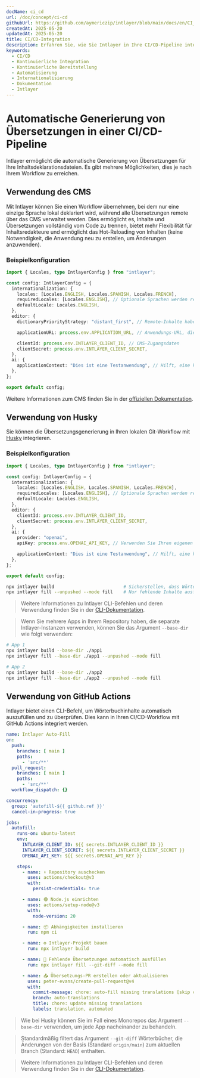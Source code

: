 ```yaml
---
docName: ci_cd
url: /doc/concept/ci-cd
githubUrl: https://github.com/aymericzip/intlayer/blob/main/docs/en/CI_CD.md
createdAt: 2025-05-20
updatedAt: 2025-05-20
title: CI/CD-Integration
description: Erfahren Sie, wie Sie Intlayer in Ihre CI/CD-Pipeline integrieren können, um Inhalte automatisch zu verwalten und bereitzustellen.
keywords:
  - CI/CD
  - Kontinuierliche Integration
  - Kontinuierliche Bereitstellung
  - Automatisierung
  - Internationalisierung
  - Dokumentation
  - Intlayer
---
```


# Automatische Generierung von Übersetzungen in einer CI/CD-Pipeline

Intlayer ermöglicht die automatische Generierung von Übersetzungen für Ihre Inhaltsdeklarationsdateien. Es gibt mehrere Möglichkeiten, dies je nach Ihrem Workflow zu erreichen.

## Verwendung des CMS

Mit Intlayer können Sie einen Workflow übernehmen, bei dem nur eine einzige Sprache lokal deklariert wird, während alle Übersetzungen remote über das CMS verwaltet werden. Dies ermöglicht es, Inhalte und Übersetzungen vollständig vom Code zu trennen, bietet mehr Flexibilität für Inhaltsredakteure und ermöglicht das Hot-Reloading von Inhalten (keine Notwendigkeit, die Anwendung neu zu erstellen, um Änderungen anzuwenden).

### Beispielkonfiguration

```ts fileName="intlayer.config.ts"
import { Locales, type IntlayerConfig } from "intlayer";

const config: IntlayerConfig = {
  internationalization: {
    locales: [Locales.ENGLISH, Locales.SPANISH, Locales.FRENCH],
    requiredLocales: [Locales.ENGLISH], // Optionale Sprachen werden remote verwaltet
    defaultLocale: Locales.ENGLISH,
  },
  editor: {
    dictionaryPriorityStrategy: "distant_first", // Remote-Inhalte haben Priorität

    applicationURL: process.env.APPLICATION_URL, // Anwendungs-URL, die vom CMS verwendet wird

    clientId: process.env.INTLAYER_CLIENT_ID, // CMS-Zugangsdaten
    clientSecret: process.env.INTLAYER_CLIENT_SECRET,
  },
  ai: {
    applicationContext: "Dies ist eine Testanwendung", // Hilft, eine konsistente Übersetzungsgenerierung sicherzustellen
  },
};

export default config;
```

Weitere Informationen zum CMS finden Sie in der [offiziellen Dokumentation](https://github.com/aymericzip/intlayer/blob/main/docs/de/intlayer_CMS.md).

## Verwendung von Husky

Sie können die Übersetzungsgenerierung in Ihren lokalen Git-Workflow mit [Husky](https://typicode.github.io/husky/) integrieren.

### Beispielkonfiguration

```ts fileName="intlayer.config.ts"
import { Locales, type IntlayerConfig } from "intlayer";

const config: IntlayerConfig = {
  internationalization: {
    locales: [Locales.ENGLISH, Locales.SPANISH, Locales.FRENCH],
    requiredLocales: [Locales.ENGLISH], // Optionale Sprachen werden remote verwaltet
    defaultLocale: Locales.ENGLISH,
  },
  editor: {
    clientId: process.env.INTLAYER_CLIENT_ID,
    clientSecret: process.env.INTLAYER_CLIENT_SECRET,
  },
  ai: {
    provider: "openai",
    apiKey: process.env.OPENAI_API_KEY, // Verwenden Sie Ihren eigenen API-Schlüssel

    applicationContext: "Dies ist eine Testanwendung", // Hilft, eine konsistente Übersetzungsgenerierung sicherzustellen
  },
};

export default config;
```

```bash fileName=".husky/pre-push"
npx intlayer build                          # Sicherstellen, dass Wörterbücher aktuell sind
npx intlayer fill --unpushed --mode fill    # Nur fehlende Inhalte ausfüllen, bestehende nicht aktualisieren
```

> Weitere Informationen zu Intlayer CLI-Befehlen und deren Verwendung finden Sie in der [CLI-Dokumentation](https://github.com/aymericzip/intlayer/blob/main/docs/de/intlayer_cli.md).

> Wenn Sie mehrere Apps in Ihrem Repository haben, die separate Intlayer-Instanzen verwenden, können Sie das Argument `--base-dir` wie folgt verwenden:

```bash fileName=".husky/pre-push"
# App 1
npx intlayer build --base-dir ./app1
npx intlayer fill --base-dir ./app1 --unpushed --mode fill

# App 2
npx intlayer build --base-dir ./app2
npx intlayer fill --base-dir ./app2 --unpushed --mode fill
```

## Verwendung von GitHub Actions

Intlayer bietet einen CLI-Befehl, um Wörterbuchinhalte automatisch auszufüllen und zu überprüfen. Dies kann in Ihren CI/CD-Workflow mit GitHub Actions integriert werden.

```yaml fileName=".github/workflows/intlayer-translate.yml"
name: Intlayer Auto-Fill
on:
  push:
    branches: [ main ]
    paths:
      - 'src/**'
  pull_request:
    branches: [ main ]
    paths:
      - 'src/**'
  workflow_dispatch: {}

concurrency:
  group: 'autofill-${{ github.ref }}'
  cancel-in-progress: true

jobs:
  autofill:
    runs-on: ubuntu-latest
    env:
      INTLAYER_CLIENT_ID: ${{ secrets.INTLAYER_CLIENT_ID }}
      INTLAYER_CLIENT_SECRET: ${{ secrets.INTLAYER_CLIENT_SECRET }}
      OPENAI_API_KEY: ${{ secrets.OPENAI_API_KEY }}

    steps:
      - name: ⬇️ Repository auschecken
        uses: actions/checkout@v3
        with:
          persist-credentials: true

      - name: 🟢 Node.js einrichten
        uses: actions/setup-node@v3
        with:
          node-version: 20

      - name: 📦 Abhängigkeiten installieren
        run: npm ci

      - name: ⚙️ Intlayer-Projekt bauen
        run: npx intlayer build

      - name: 🤖 Fehlende Übersetzungen automatisch ausfüllen
        run: npx intlayer fill --git-diff --mode fill

      - name: 📤 Übersetzungs-PR erstellen oder aktualisieren
        uses: peter-evans/create-pull-request@v4
        with:
          commit-message: chore: auto-fill missing translations [skip ci]
          branch: auto-translations
          title: chore: update missing translations
          labels: translation, automated
```

> Wie bei Husky können Sie im Fall eines Monorepos das Argument `--base-dir` verwenden, um jede App nacheinander zu behandeln.

> Standardmäßig filtert das Argument `--git-diff` Wörterbücher, die Änderungen von der Basis (Standard `origin/main`) zum aktuellen Branch (Standard: `HEAD`) enthalten.

> Weitere Informationen zu Intlayer CLI-Befehlen und deren Verwendung finden Sie in der [CLI-Dokumentation](https://github.com/aymericzip/intlayer/blob/main/docs/de/intlayer_cli.md).
